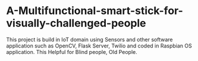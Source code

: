 # A-Multifunctional-smart-stick-for-visually-challenged-people
This project is build in IoT domain using Sensors and other software application such as OpenCV, Flask Server, Twilio and coded in Raspbian OS application. This Helpful for Blind people, Old People.
